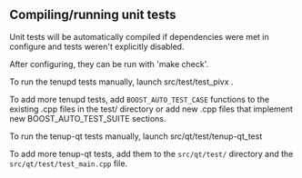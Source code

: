 Compiling/running unit tests
------------------------------------

Unit tests will be automatically compiled if dependencies were met in configure
and tests weren't explicitly disabled.

After configuring, they can be run with 'make check'.

To run the tenupd tests manually, launch src/test/test_pivx .

To add more tenupd tests, add `BOOST_AUTO_TEST_CASE` functions to the existing
.cpp files in the test/ directory or add new .cpp files that
implement new BOOST_AUTO_TEST_SUITE sections.

To run the tenup-qt tests manually, launch src/qt/test/tenup-qt_test

To add more tenup-qt tests, add them to the `src/qt/test/` directory and
the `src/qt/test/test_main.cpp` file.
